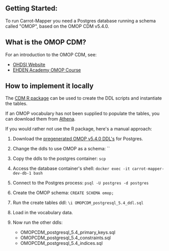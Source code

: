 ## Getting Started:

To run Carrot-Mapper you need a Postgres database running a schema called "OMOP", based on the OMOP CDM v5.4.0.

## What is the OMOP CDM?

For an introduction to the OMOP CDM, see:

- [OHDSI Website](https://www.ohdsi.org/data-standardization)
- [EHDEN Academy OMOP Course](https://academy.ehden.eu/)

## How to implement it locally

The [CDM R package](https://github.com/OHDSI/CommonDataModel/) can be used to create the DDL scripts and instantiate the tables.

If an OMOP vocabulary has not been supplied to populate the tables, you can download them from [Athena](https://athena.ohdsi.org/).

If you would rather not use the R package, here's a manual approach:

1. Download the [pregenerated OMOP v5.4.0 DDL's](https://github.com/OHDSI/CommonDataModel/tree/v5.4.0/inst/ddl/5.4/postgresql) for Postgres.
2. Change the ddls to use OMOP as a schema: ``
3. Copy the ddls to the postgres container: `scp`
4. Access the database container's shell: `docker exec -it carrot-mapper-dev-db-1 bash`
5. Connect to the Postgres process: `psql -U postgres -d postgres`
6. Create the OMOP schema: `CREATE SCHEMA omop;`
7. Run the create tables ddl: `\i OMOPCDM_postgresql_5.4_ddl.sql`
8. Load in the vocabulary data.
9. Now run the other ddls:

    * OMOPCDM_postgresql_5.4_primary_keys.sql
    * OMOPCDM_postgresql_5.4_constraints.sql
    * OMOPCDM_postgresql_5.4_indices.sql
